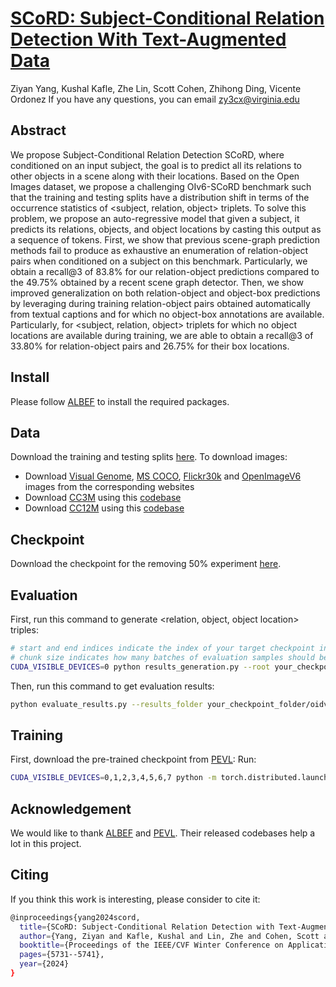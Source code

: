 # [SCoRD: Subject-Conditional Relation Detection With Text-Augmented Data](https://openaccess.thecvf.com/content/WACV2024/html/Yang_SCoRD_Subject-Conditional_Relation_Detection_With_Text-Augmented_Data_WACV_2024_paper.html)
Ziyan Yang, Kushal Kafle, Zhe Lin, Scott Cohen, Zhihong Ding, Vicente Ordonez
If you have any questions, you can email zy3cx@virginia.edu

## Abstract
We propose Subject-Conditional Relation Detection SCoRD, where conditioned on an input subject, the goal is to predict all its relations to other objects in a scene along with their locations. Based on the Open Images dataset, we propose a challenging OIv6-SCoRD benchmark such that the training and testing splits have a distribution shift in terms of the occurrence statistics of <subject, relation, object> triplets. To solve this problem, we propose an auto-regressive model that given a subject, it predicts its relations, objects, and object locations by casting this output as a sequence of tokens. First, we show that previous scene-graph prediction methods fail to produce as exhaustive an enumeration of relation-object pairs when conditioned on a subject on this benchmark. Particularly, we obtain a recall@3 of 83.8% for our relation-object predictions compared to the 49.75% obtained by a recent scene graph detector. Then, we show improved generalization on both relation-object and object-box predictions by leveraging during training relation-object pairs obtained automatically from textual captions and for which no object-box annotations are available. Particularly, for <subject, relation, object> triplets for which no object locations are available during training, we are able to obtain a recall@3 of 33.80% for relation-object pairs and 26.75% for their box locations.

## Install

Please follow [ALBEF](https://github.com/salesforce/ALBEF) to install the required packages. 

## Data
Download the training and testing splits [here](https://drive.google.com/drive/folders/19Bk1mhaXvW8bAeMgmHvg7X3ZTAmZOwd0?usp=sharing). 
To download images:
- Download [Visual Genome](https://homes.cs.washington.edu/~ranjay/visualgenome/api.html), [MS COCO](https://cocodataset.org/#download), [Flickr30k](https://bryanplummer.com/Flickr30kEntities/) and [OpenImageV6](https://storage.googleapis.com/openimages/web/download.html) images from the corresponding websites
- Download [CC3M](https://ai.google.com/research/ConceptualCaptions/) using this [codebase](https://github.com/igorbrigadir/DownloadConceptualCaptions)
- Download [CC12M](https://github.com/google-research-datasets/conceptual-12m) using this [codebase](https://github.com/rom1504/img2dataset?tab=readme-ov-file)

## Checkpoint
Download the checkpoint for the removing 50% experiment [here](https://drive.google.com/drive/folders/1vuH6NiGLO-MYlgEdYPEkYEsbTt0iw4xA?usp=sharing).

## Evaluation 
First, run this command to generate <relation, object, object location> triples: 
```bash
# start and end indices indicate the index of your target checkpoint in the checkpoint folder. If you only have one checkpoint in the folder, the start flag should be 0 and the end flag should be 1
# chunk size indicates how many batches of evaluation samples should be processed
CUDA_VISIBLE_DEVICES=0 python results_generation.py --root your_checkpoint_folder --start 0 --end 1 --chunk 0 --num_seq 3 --num_beams 5 --chunk_size 100 --round 2
```

Then, run this command to get evaluation results:
```bash
python evaluate_results.py --results_folder your_checkpoint_folder/oidv6_results/  --report_unseen True --topk 3
```
## Training
First, download the pre-trained checkpoint from [PEVL](https://thunlp.oss-cn-qingdao.aliyuncs.com/pevl_pretrain.pth):
Run:
```bash
CUDA_VISIBLE_DEVICES=0,1,2,3,4,5,6,7 python -m torch.distributed.launch --nproc_per_node=8 --master_port=12888 --use_env run_relation_train.py --config configs/relation_grounding.yaml --output_dir your_checkpoint_folder --checkpoint pevl_pretrain.pth
```

## Acknowledgement

We would like to thank [ALBEF](https://github.com/salesforce/ALBEF) and [PEVL](https://github.com/thunlp/PEVL/tree/main). Their released codebases help a lot in this project.

## Citing

If you think this work is interesting, please consider to cite it:
```bash
@inproceedings{yang2024scord,
  title={SCoRD: Subject-Conditional Relation Detection with Text-Augmented Data},
  author={Yang, Ziyan and Kafle, Kushal and Lin, Zhe and Cohen, Scott and Ding, Zhihong and Ordonez, Vicente},
  booktitle={Proceedings of the IEEE/CVF Winter Conference on Applications of Computer Vision},
  pages={5731--5741},
  year={2024}
}
```